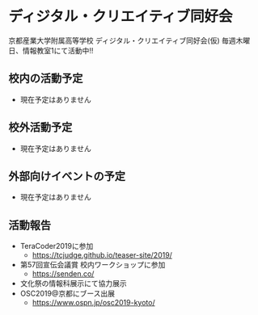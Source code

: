 # ディジタル・クリエイティブ同好会

[](https://www.youtube.com/watch?v=fVw9_AX_RCA)

京都産業大学附属高等学校 ディジタル・クリエイティブ同好会(仮)
毎週木曜日、情報教室1にて活動中!! 

## 校内の活動予定
* 現在予定はありません

## 校外活動予定
* 現在予定はありません

## 外部向けイベントの予定
* 現在予定はありません

## 活動報告
* TeraCoder2019に参加
  * https://tcjudge.github.io/teaser-site/2019/
* 第57回宣伝会議賞 校内ワークショップに参加
  * https://senden.co/
* 文化祭の情報科展示にて協力展示
* OSC2019@京都にブース出展
  * https://www.ospn.jp/osc2019-kyoto/